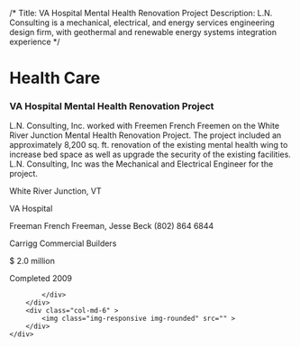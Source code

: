 /*
Title: VA Hospital Mental Health Renovation Project
Description: L.N. Consulting is a mechanical, electrical, and energy services engineering design firm, with geothermal and renewable energy systems integration experience
*/

# Health Care

<div>
	<div class="row">
		<div class="col-md-6" >
			<div class="well" >
				<h3>VA Hospital Mental Health Renovation Project</h3>
				<p>
   
   L.N. Consulting, Inc. worked with Freemen French Freemen on the White River Junction Mental Health Renovation Project.  The project included an approximately 8,200 sq. ft. renovation of the existing mental health wing to increase bed space as well as upgrade the security of the existing facilities.  L.N. Consulting, Inc was the Mechanical and Electrical Engineer for the project.
</p>
				<p>White River Junction, VT</p>
				<p>VA Hospital</p>
				<p>Freeman French Freeman, Jesse Beck (802) 864 6844</p>
				<p>Carrigg Commercial Builders</p>
				<p>$ 2.0 million</p>
				<p>Completed 2009</p>
				<p></p>
				
			</div>
		</div>
		<div class="col-md-6" >
			<img class="img-responsive img-rounded" src="" >
		</div>
	</div>
</div>
